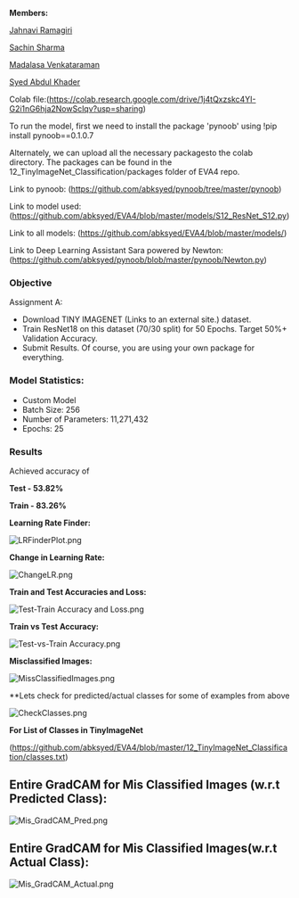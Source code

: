 **Members:**

[Jahnavi Ramagiri](https://canvas.instructure.com/courses/1804302/users/25685093)

[Sachin Sharma](https://canvas.instructure.com/courses/1804302/users/23724529)

[Madalasa Venkataraman](https://canvas.instructure.com/courses/1804302/users/25685106)

[Syed Abdul Khader](https://canvas.instructure.com/courses/1804302/users/25685109)

Colab file:(https://colab.research.google.com/drive/1j4tQxzskc4YI-G2i1nG6hja2NowSclqv?usp=sharing)


To run the model, first we need to install the package 'pynoob' using !pip install pynoob==0.1.0.7

Alternately, we can upload all the necessary packagesto the colab directory. The packages can be found in the 12_TinyImageNet_Classification/packages folder of EVA4 repo.

Link to pynoob: (https://github.com/abksyed/pynoob/tree/master/pynoob)

Link to model used: (https://github.com/abksyed/EVA4/blob/master/models/S12_ResNet_S12.py)

Link to all models: (https://github.com/abksyed/EVA4/blob/master/models/)

Link to Deep Learning Assistant Sara powered by Newton: (https://github.com/abksyed/pynoob/blob/master/pynoob/Newton.py)

### **Objective**

Assignment A:

- Download TINY IMAGENET (Links to an external site.) dataset. 
- Train ResNet18 on this dataset (70/30 split) for 50 Epochs. Target 50%+ Validation Accuracy. 
- Submit Results. Of course, you are using your own package for everything.


### **Model Statistics:**

- Custom Model 
- Batch Size: 256
- Number of Parameters: 11,271,432
- Epochs: 25

### **Results**

Achieved accuracy of

**Test - 53.82%**

**Train - 83.26%**

**Learning Rate Finder:**

![LRFinderPlot.png](https://github.com/abksyed/EVA4/blob/master/12_TinyImageNet_Classification/Images/LRFinderPlot.png)

**Change in Learning Rate:**

![ChangeLR.png](https://github.com/abksyed/EVA4/blob/master/12_TinyImageNet_Classification/Images/OneCycleLR.png)


**Train and Test Accuracies and Loss:**

![Test-Train Accuracy and Loss.png](https://github.com/abksyed/EVA4/blob/master/12_TinyImageNet_Classification/Images/TrainTestLossAcc.png)

**Train vs Test Accuracy:**

![Test-vs-Train Accuracy.png](https://github.com/abksyed/EVA4/blob/master/12_TinyImageNet_Classification/Images/TestvTrain.png)

**Misclassified Images:**

![MissClassifiedImages.png](https://github.com/abksyed/EVA4/blob/master/12_TinyImageNet_Classification/Images/MisClassify.png)

**Lets check for predicted/actual classes for some of examples from above

![CheckClasses.png](https://github.com/abksyed/EVA4/blob/master/12_TinyImageNet_Classification/Images/CheckClasses.png)

**For List of Classes in TinyImageNet**

(https://github.com/abksyed/EVA4/blob/master/12_TinyImageNet_Classification/classes.txt)

## **Entire GradCAM for Mis Classified Images (w.r.t Predicted Class):**
![Mis_GradCAM_Pred.png](https://github.com/abksyed/EVA4/blob/master/12_TinyImageNet_Classification/Images/Mis_GradCAM_Pred.png)

## **Entire GradCAM for Mis Classified Images(w.r.t Actual Class):**
![Mis_GradCAM_Actual.png](https://github.com/abksyed/EVA4/blob/master/12_TinyImageNet_Classification/Images/Mis_GradCAM_Actual.png)